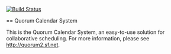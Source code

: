[![Build Status](https://travis-ci.org/marnen/quorum2.png?branch=master)](https://travis-ci.org/marnen/quorum2)

== Quorum Calendar System

This is the Quorum Calendar System, an easy-to-use solution for collaborative scheduling. For more information, please see http://quorum2.sf.net.